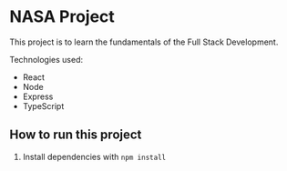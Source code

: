 # NASA Project

This project is to learn the fundamentals of the Full Stack Development.

Technologies used:

- React
- Node
- Express
- TypeScript

## How to run this project

1. Install dependencies with `npm install`
